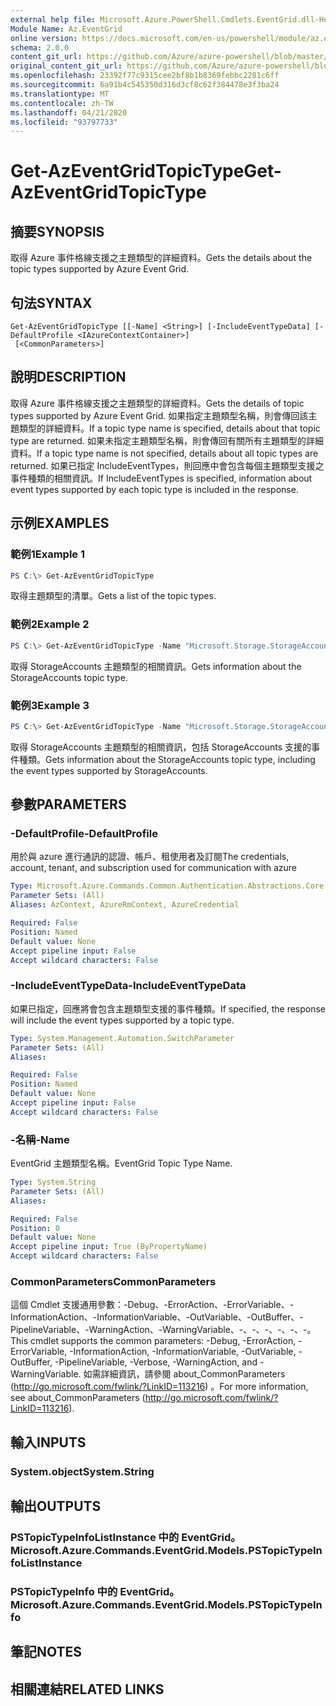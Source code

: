 ```yaml
---
external help file: Microsoft.Azure.PowerShell.Cmdlets.EventGrid.dll-Help.xml
Module Name: Az.EventGrid
online version: https://docs.microsoft.com/en-us/powershell/module/az.eventgrid/get-azeventgridtopictype
schema: 2.0.0
content_git_url: https://github.com/Azure/azure-powershell/blob/master/src/EventGrid/EventGrid/help/Get-AzEventGridTopicType.md
original_content_git_url: https://github.com/Azure/azure-powershell/blob/master/src/EventGrid/EventGrid/help/Get-AzEventGridTopicType.md
ms.openlocfilehash: 23392f77c9315cee2bf8b1b8369febbc2281c6ff
ms.sourcegitcommit: 6a91b4c545350d316d3cf8c62f384478e3f3ba24
ms.translationtype: MT
ms.contentlocale: zh-TW
ms.lasthandoff: 04/21/2020
ms.locfileid: "93797733"
---
```

# <span data-ttu-id="9dad1-101">Get-AzEventGridTopicType</span><span class="sxs-lookup"><span data-stu-id="9dad1-101">Get-AzEventGridTopicType</span></span>

## <span data-ttu-id="9dad1-102">摘要</span><span class="sxs-lookup"><span data-stu-id="9dad1-102">SYNOPSIS</span></span>
<span data-ttu-id="9dad1-103">取得 Azure 事件格線支援之主題類型的詳細資料。</span><span class="sxs-lookup"><span data-stu-id="9dad1-103">Gets the details about the topic types supported by Azure Event Grid.</span></span>

## <span data-ttu-id="9dad1-104">句法</span><span class="sxs-lookup"><span data-stu-id="9dad1-104">SYNTAX</span></span>

```
Get-AzEventGridTopicType [[-Name] <String>] [-IncludeEventTypeData] [-DefaultProfile <IAzureContextContainer>]
 [<CommonParameters>]
```

## <span data-ttu-id="9dad1-105">說明</span><span class="sxs-lookup"><span data-stu-id="9dad1-105">DESCRIPTION</span></span>
<span data-ttu-id="9dad1-106">取得 Azure 事件格線支援之主題類型的詳細資料。</span><span class="sxs-lookup"><span data-stu-id="9dad1-106">Gets the details of topic types supported by Azure Event Grid.</span></span>
<span data-ttu-id="9dad1-107">如果指定主題類型名稱，則會傳回該主題類型的詳細資料。</span><span class="sxs-lookup"><span data-stu-id="9dad1-107">If a topic type name is specified, details about that topic type are returned.</span></span>
<span data-ttu-id="9dad1-108">如果未指定主題類型名稱，則會傳回有關所有主題類型的詳細資料。</span><span class="sxs-lookup"><span data-stu-id="9dad1-108">If a topic type name is not specified, details about all topic types are returned.</span></span>
<span data-ttu-id="9dad1-109">如果已指定 IncludeEventTypes，則回應中會包含每個主題類型支援之事件種類的相關資訊。</span><span class="sxs-lookup"><span data-stu-id="9dad1-109">If IncludeEventTypes is specified, information about event types supported by each topic type is included in the response.</span></span>

## <span data-ttu-id="9dad1-110">示例</span><span class="sxs-lookup"><span data-stu-id="9dad1-110">EXAMPLES</span></span>

### <span data-ttu-id="9dad1-111">範例1</span><span class="sxs-lookup"><span data-stu-id="9dad1-111">Example 1</span></span>
```powershell
PS C:\> Get-AzEventGridTopicType
```

<span data-ttu-id="9dad1-112">取得主題類型的清單。</span><span class="sxs-lookup"><span data-stu-id="9dad1-112">Gets a list of the topic types.</span></span>

### <span data-ttu-id="9dad1-113">範例2</span><span class="sxs-lookup"><span data-stu-id="9dad1-113">Example 2</span></span>
```powershell
PS C:\> Get-AzEventGridTopicType -Name "Microsoft.Storage.StorageAccounts"
```

<span data-ttu-id="9dad1-114">取得 StorageAccounts 主題類型的相關資訊。</span><span class="sxs-lookup"><span data-stu-id="9dad1-114">Gets information about the StorageAccounts topic type.</span></span>

### <span data-ttu-id="9dad1-115">範例3</span><span class="sxs-lookup"><span data-stu-id="9dad1-115">Example 3</span></span>
```powershell
PS C:\> Get-AzEventGridTopicType -Name "Microsoft.Storage.StorageAccounts" -IncludeEventTypeData
```

<span data-ttu-id="9dad1-116">取得 StorageAccounts 主題類型的相關資訊，包括 StorageAccounts 支援的事件種類。</span><span class="sxs-lookup"><span data-stu-id="9dad1-116">Gets information about the StorageAccounts topic type, including the event types supported by StorageAccounts.</span></span>

## <span data-ttu-id="9dad1-117">參數</span><span class="sxs-lookup"><span data-stu-id="9dad1-117">PARAMETERS</span></span>

### <span data-ttu-id="9dad1-118">-DefaultProfile</span><span class="sxs-lookup"><span data-stu-id="9dad1-118">-DefaultProfile</span></span>
<span data-ttu-id="9dad1-119">用於與 azure 進行通訊的認證、帳戶、租使用者及訂閱</span><span class="sxs-lookup"><span data-stu-id="9dad1-119">The credentials, account, tenant, and subscription used for communication with azure</span></span>

```yaml
Type: Microsoft.Azure.Commands.Common.Authentication.Abstractions.Core.IAzureContextContainer
Parameter Sets: (All)
Aliases: AzContext, AzureRmContext, AzureCredential

Required: False
Position: Named
Default value: None
Accept pipeline input: False
Accept wildcard characters: False
```

### <span data-ttu-id="9dad1-120">-IncludeEventTypeData</span><span class="sxs-lookup"><span data-stu-id="9dad1-120">-IncludeEventTypeData</span></span>
<span data-ttu-id="9dad1-121">如果已指定，回應將會包含主題類型支援的事件種類。</span><span class="sxs-lookup"><span data-stu-id="9dad1-121">If specified, the response will include the event types supported by a topic type.</span></span>

```yaml
Type: System.Management.Automation.SwitchParameter
Parameter Sets: (All)
Aliases:

Required: False
Position: Named
Default value: None
Accept pipeline input: False
Accept wildcard characters: False
```

### <span data-ttu-id="9dad1-122">-名稱</span><span class="sxs-lookup"><span data-stu-id="9dad1-122">-Name</span></span>
<span data-ttu-id="9dad1-123">EventGrid 主題類型名稱。</span><span class="sxs-lookup"><span data-stu-id="9dad1-123">EventGrid Topic Type Name.</span></span>

```yaml
Type: System.String
Parameter Sets: (All)
Aliases:

Required: False
Position: 0
Default value: None
Accept pipeline input: True (ByPropertyName)
Accept wildcard characters: False
```

### <span data-ttu-id="9dad1-124">CommonParameters</span><span class="sxs-lookup"><span data-stu-id="9dad1-124">CommonParameters</span></span>
<span data-ttu-id="9dad1-125">這個 Cmdlet 支援通用參數：-Debug、-ErrorAction、-ErrorVariable、-InformationAction、-InformationVariable、-OutVariable、-OutBuffer、-PipelineVariable、-WarningAction、-WarningVariable、-、-、-、-、-、-。</span><span class="sxs-lookup"><span data-stu-id="9dad1-125">This cmdlet supports the common parameters: -Debug, -ErrorAction, -ErrorVariable, -InformationAction, -InformationVariable, -OutVariable, -OutBuffer, -PipelineVariable, -Verbose, -WarningAction, and -WarningVariable.</span></span> <span data-ttu-id="9dad1-126">如需詳細資訊，請參閱 about_CommonParameters (http://go.microsoft.com/fwlink/?LinkID=113216) 。</span><span class="sxs-lookup"><span data-stu-id="9dad1-126">For more information, see about_CommonParameters (http://go.microsoft.com/fwlink/?LinkID=113216).</span></span>

## <span data-ttu-id="9dad1-127">輸入</span><span class="sxs-lookup"><span data-stu-id="9dad1-127">INPUTS</span></span>

### <span data-ttu-id="9dad1-128">System.object</span><span class="sxs-lookup"><span data-stu-id="9dad1-128">System.String</span></span>

## <span data-ttu-id="9dad1-129">輸出</span><span class="sxs-lookup"><span data-stu-id="9dad1-129">OUTPUTS</span></span>

### <span data-ttu-id="9dad1-130">PSTopicTypeInfoListInstance 中的 EventGrid。</span><span class="sxs-lookup"><span data-stu-id="9dad1-130">Microsoft.Azure.Commands.EventGrid.Models.PSTopicTypeInfoListInstance</span></span>

### <span data-ttu-id="9dad1-131">PSTopicTypeInfo 中的 EventGrid。</span><span class="sxs-lookup"><span data-stu-id="9dad1-131">Microsoft.Azure.Commands.EventGrid.Models.PSTopicTypeInfo</span></span>

## <span data-ttu-id="9dad1-132">筆記</span><span class="sxs-lookup"><span data-stu-id="9dad1-132">NOTES</span></span>

## <span data-ttu-id="9dad1-133">相關連結</span><span class="sxs-lookup"><span data-stu-id="9dad1-133">RELATED LINKS</span></span>
